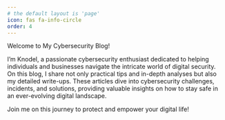 ```yaml
---
# the default layout is 'page'
icon: fas fa-info-circle
order: 4
---
```

Welcome to My Cybersecurity Blog!

I’m Knodel, a passionate cybersecurity enthusiast dedicated to helping individuals and businesses navigate the intricate world of digital security. On this blog, I share not only practical tips and in-depth analyses but also my detailed write-ups. These articles dive into cybersecurity challenges, incidents, and solutions, providing valuable insights on how to stay safe in an ever-evolving digital landscape.

Join me on this journey to protect and empower your digital life!
